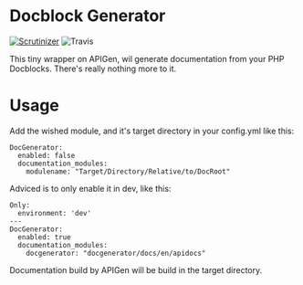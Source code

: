 # Docblock Generator
[![Scrutinizer](https://img.shields.io/scrutinizer/g/axyr/silverstripe-ideannotator.svg)](https://scrutinizer-ci.com/g/CasaLaguna/silverstripe-docgenerator/badges/quality-score.png?b=master)
![Travis](https://travis-ci.org/Firesphere/silverstripe-docgenerator.svg)

This tiny wrapper on APIGen, wil generate documentation from your PHP Docblocks. There's really nothing more to it.

# Usage

Add the wished module, and it's target directory in your config.yml like this:
```YML
DocGenerator:
  enabled: false
  documentation_modules:
    modulename: "Target/Directory/Relative/to/DocRoot"
```
Adviced is to only enable it in dev, like this:
```YML
Only:
  environment: 'dev'
---
DocGenerator:
  enabled: true
  documentation_modules:
    docgenerator: "docgenerator/docs/en/apidocs"
```
Documentation build by APIGen will be build in the target directory.
